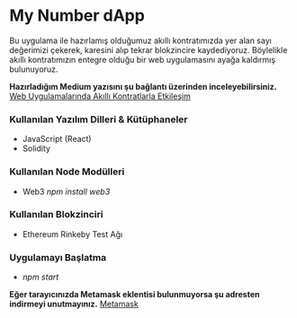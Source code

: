 # My Number dApp

Bu uygulama ile hazırlamış olduğumuz akıllı kontratımızda yer alan sayı değerimizi çekerek, karesini alıp tekrar blokzincire kaydediyoruz. Böylelikle akıllı kontratımızın entegre olduğu bir web uygulamasını ayağa kaldırmış bulunuyoruz. 

**Hazırladığım Medium yazısını şu bağlantı üzerinden inceleyebilirsiniz.**
[Web Uygulamalarında Akıllı Kontratlarla Etkileşim](https://medium.com/ltunes/web-uygulamalar%C4%B1na-ak%C4%B1ll%C4%B1-kontratlarla-etkile%C5%9Fim-714364bc1b35)

### Kullanılan Yazılım Dilleri & Kütüphaneler

- JavaScript (React)
- Solidity


### Kullanılan Node Modülleri

- Web3 *npm install web3*


### Kullanılan Blokzinciri

- Ethereum Rinkeby Test Ağı


### Uygulamayı Başlatma

- *npm start*

**Eğer tarayıcınızda Metamask eklentisi bulunmuyorsa şu adresten indirmeyi unutmayınız.**
[Metamask](https://metamask.io/)
